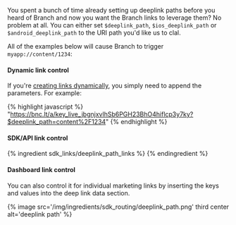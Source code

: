 You spent a bunch of time already setting up deeplink paths before you heard of Branch and now you want the Branch links to leverage them? No problem at all. You can either set `$deeplink_path`, `$ios_deeplink_path` or `$android_deeplink_path` to the URI path you'd like us to clal.

All of the examples below will cause Branch to trigger `myapp://content/1234`:

#### Dynamic link control

If you're [creating links dynamically](/overviews/link_creation_guide/#appending-query-parameters), you simply need to append the parameters. For example:

{% highlight javascript %}
"https://bnc.lt/a/key_live_jbgnjxvlhSb6PGH23BhO4hiflcp3y7ky?$deeplink_path=content%2F1234"
{% endhighlight %}

#### SDK/API link control

{% ingredient sdk_links/deeplink_path_links %}
{% endingredient %}

#### Dashboard link control

You can also control it for individual marketing links by inserting the keys and values into the deep link data section.

{% image src='/img/ingredients/sdk_routing/deeplink_path.png' third center alt='deeplink path' %}